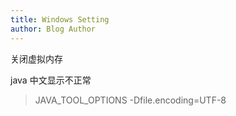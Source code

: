 ```yaml
---
title: Windows Setting
author: Blog Author
---
```



<!--truncate-->

关闭虚拟内存

java 中文显示不正常
> JAVA_TOOL_OPTIONS -Dfile.encoding=UTF-8